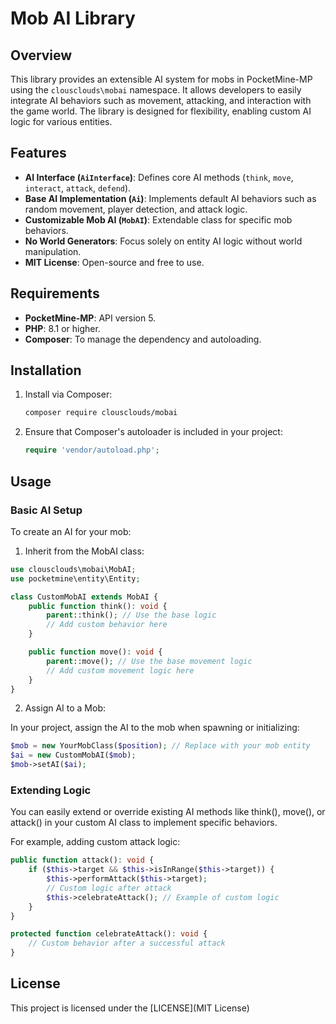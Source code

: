 # Mob AI Library

## Overview

This library provides an extensible AI system for mobs in PocketMine-MP using the `clousclouds\mobai` namespace. It allows developers to easily integrate AI behaviors such as movement, attacking, and interaction with the game world. The library is designed for flexibility, enabling custom AI logic for various entities.

## Features

- **AI Interface (`AiInterface`)**: Defines core AI methods (`think`, `move`, `interact`, `attack`, `defend`).
- **Base AI Implementation (`Ai`)**: Implements default AI behaviors such as random movement, player detection, and attack logic.
- **Customizable Mob AI (`MobAI`)**: Extendable class for specific mob behaviors.
- **No World Generators**: Focus solely on entity AI logic without world manipulation.
- **MIT License**: Open-source and free to use.

## Requirements

- **PocketMine-MP**: API version 5.
- **PHP**: 8.1 or higher.
- **Composer**: To manage the dependency and autoloading.

## Installation

1. Install via Composer:
   ```bash
   composer require clousclouds/mobai

2. Ensure that Composer's autoloader is included in your project:
   ```php
   require 'vendor/autoload.php';
   ```


## Usage

### Basic AI Setup

To create an AI for your mob:

1. Inherit from the MobAI class:
```php
use clousclouds\mobai\MobAI;
use pocketmine\entity\Entity;

class CustomMobAI extends MobAI {
    public function think(): void {
        parent::think(); // Use the base logic
        // Add custom behavior here
    }

    public function move(): void {
        parent::move(); // Use the base movement logic
        // Add custom movement logic here
    }
}
```

2. Assign AI to a Mob:

In your project, assign the AI to the mob when spawning or initializing:
```php
$mob = new YourMobClass($position); // Replace with your mob entity
$ai = new CustomMobAI($mob);
$mob->setAI($ai);
```


### Extending Logic

You can easily extend or override existing AI methods like think(), move(), or attack() in your custom AI class to implement specific behaviors.

For example, adding custom attack logic:
```php
public function attack(): void {
    if ($this->target && $this->isInRange($this->target)) {
        $this->performAttack($this->target);
        // Custom logic after attack
        $this->celebrateAttack(); // Example of custom logic
    }
}

protected function celebrateAttack(): void {
    // Custom behavior after a successful attack
}
```
## License

This project is licensed under the [LICENSE](MIT License)
